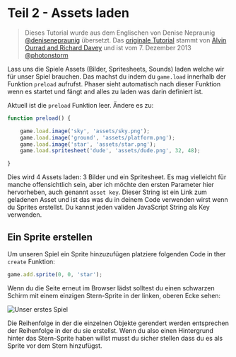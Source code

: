 # Teil 2 - Assets laden

> Dieses Tutorial wurde aus dem Englischen von Denise Nepraunig [@denisenepraunig][twitter_me] übersetzt. Das [originale Tutorial][org_tutorial] stammt von [Alvin Ourrad and Richard Davey][authors] und ist vom 7. Dezember 2013 [@photonstorm][authors]

Lass uns die Spiele Assets (Bilder, Spritesheets, Sounds) laden welche wir für unser Spiel brauchen. Das machst du indem du `game.load` innerhalb der Funktion `preload` aufrufst. Phaser sieht automatisch nach dieser Funktion wenn es startet und fängt and alles zu laden was darin definiert ist.

Aktuell ist die `preload` Funktion leer. Ändere es zu:

```javascript
function preload() {

    game.load.image('sky', 'assets/sky.png');
    game.load.image('ground', 'assets/platform.png');
    game.load.image('star', 'assets/star.png');
    game.load.spritesheet('dude', 'assets/dude.png', 32, 48);

}
```

Dies wird 4 Assets laden: 3 Bilder und ein Spritesheet. Es mag vielleicht für manche offensichtlich sein, aber ich möchte den ersten Parameter hier hervorheben, auch genannt `asset key`. Dieser String ist ein Link zum geladenen Asset und ist das was du in deinem Code verwenden wirst wenn du Sprites erstellst. Du kannst jeden validen JavaScript String als Key verwenden.

## Ein Sprite erstellen
Um unseren Spiel ein Sprite hinzuzufügen platziere folgenden Code in ther `create` Funktion:

```javascript
game.add.sprite(0, 0, 'star');
```

Wenn du die Seite erneut im Browser lädst solltest du einen schwarzen Schirm mit einem einzigen Stern-Sprite in der linken, oberen Ecke sehen:

![Unser erstes Spiel][img_game]

Die Reihenfolge in der die einzelnen Objekte gerendert werden entsprechen der Reihenfolge in der du sie erstellst. Wenn du also einen Hintergrund hinter das Stern-Sprite haben willst musst du sicher stellen dass du es als Sprite vor dem Stern hinzufügst.


[twitter_me]: https://twitter.com/denisenepraunig
[org_tutorial]: http://phaser.io/tutorials/making-your-first-phaser-game
[authors]: https://twitter.com/photonstorm 

[img_game]: http://phaser.io/content/tutorials/making-your-first-phaser-game/part3.png